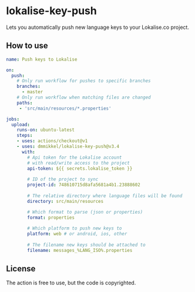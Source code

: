 # lokalise-key-push

Lets you automatically push new language keys to your Lokalise.co project.

## How to use
```yaml
name: Push keys to Lokalise

on:
  push:
    # Only run workflow for pushes to specific branches
    branches:
      - master
    # Only run workflow when matching files are changed
    paths:
     - 'src/main/resources/*.properties'

jobs:
  upload:
    runs-on: ubuntu-latest
    steps:
    - uses: actions/checkout@v1
    - uses: dmmikkel/lokalise-key-push@v3.4
      with:
        # Api token for the Lokalise account
        # with read/write access to the project
        api-token: ${{ secrets.lokalise_token }}
        
        # ID of the project to sync
        project-id: 748610715d8afa5681a4b1.23888602
        
        # The relative directory where language files will be found
        directory: src/main/resources

        # Which format to parse (json or properties)
        format: properties
        
        # Which platform to push new keys to
        platform: web # or android, ios, other
        
        # The filename new keys should be attached to
        filename: messages_%LANG_ISO%.properties

```

## License

The action is free to use, but the code is copyrighted.
